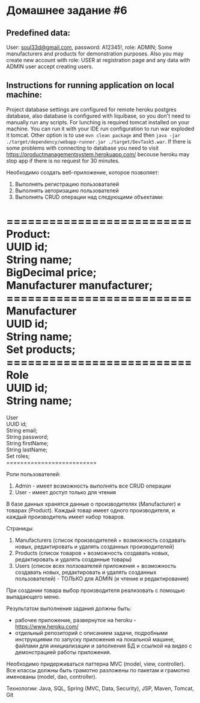 Домашнее задание #6
===================

Predefined data:
---------------
User: soul33d@gmail.com, password: A12345!, role: ADMIN;
Some manufacturers and products for demonstration purposes.
Also you may create new account with role: USER at registration page
and any data with ADMIN user accept creating users.

Instructions for running application on local machine:
-----------------------------------------------------
Project database settings are configured for remote heroku postgres database, also
database is configured with liquibase, so you don't need to manually run any scripts.
For lunching is required tomcat installed on your machine. You can run it with your
IDE run configuration to run war exploded it tomcat. Other option is to use `mvn clean package`
and then `java -jar ./target/dependency/webapp-runner.jar ./target/DevTask5.war`.
If there is some problems with connecting to database you need to visit 
https://productmanagementsystem.herokuapp.com/ becouse heroku may stop app if there
is no request for 30 minutes.

Необходимо создать веб-приложение, которое позволяет:
1. Выполнять регистрацию пользоваталей
2. Выполнять авторизацию пользователей
3. Выполнять CRUD операции над следующими объектами:

==========================<br>
Product:<br>
UUID id;<br>
String name;<br>
BigDecimal price;<br>
Manufacturer manufacturer;<br>
==========================<br>
Manufacturer<br>
UUID id;<br>
String name;<br>
Set<Product> products;<br>
==========================<br>
Role<br>
UUID id;<br>
String name;<br>
==========================
User<br>
UUID id;<br>
String email;<br>
String password;<br>
String firstName;<br>
String lastName;<br>
Set<Role> roles;<br>
==========================<br>

Роли пользователей:
1. Admin - имеет возможность выполнять все CRUD операции
2. User - имеет доступ только для чтения

В базе данных хранятся данные о производителях (Manufacturer) и товарах (Product).
Каждый товар имеет одного производителя, и каждый производитель имеет набор товаров.

Страницы:
1. Manufacturers (список производителей + возможность создавать новых, редактировать и удалять созданных производителей)
2. Products (список товаров + возможность создавать новых, редактировать и удалять созданные товары)
3. Users (список всех ползователей приложения + возможность создавать новых, редактировать и удалять созданных пользователей) - ТОЛЬКО для ADMIN (и чтение и редактирование)

При создании товара выбор производителя реализовать с помощью выпадающего меню.

Результатом выполнения задания должны быть:
- рабочее приложение, развернутое на heroku - https://www.heroku.com/
- отдельный репозиторий с описанием задачи,
подробными инструкциями по запуску приложения на локальной машине,
файлами для инициализации и заполнения БД и ссылкой на видео с демонстрацией работы приложения.

Необходимо придерживаться паттерна MVC (model, view, controller).
Все классы должны быть грамотно разложены по пакетам и грамотно именованы (model, dao, controller).

Технологии:
Java, SQL, Spring (MVC, Data, Security), JSP, Maven, Tomcat, Git